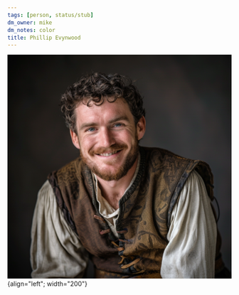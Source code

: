 ```yaml
---
tags: [person, status/stub]
dm_owner: mike
dm_notes: color
title: Phillip Evynwood
---
```



![Phillip Evynwood](../../assets/phillip-evynwood.png){align="left"; width="200"}
